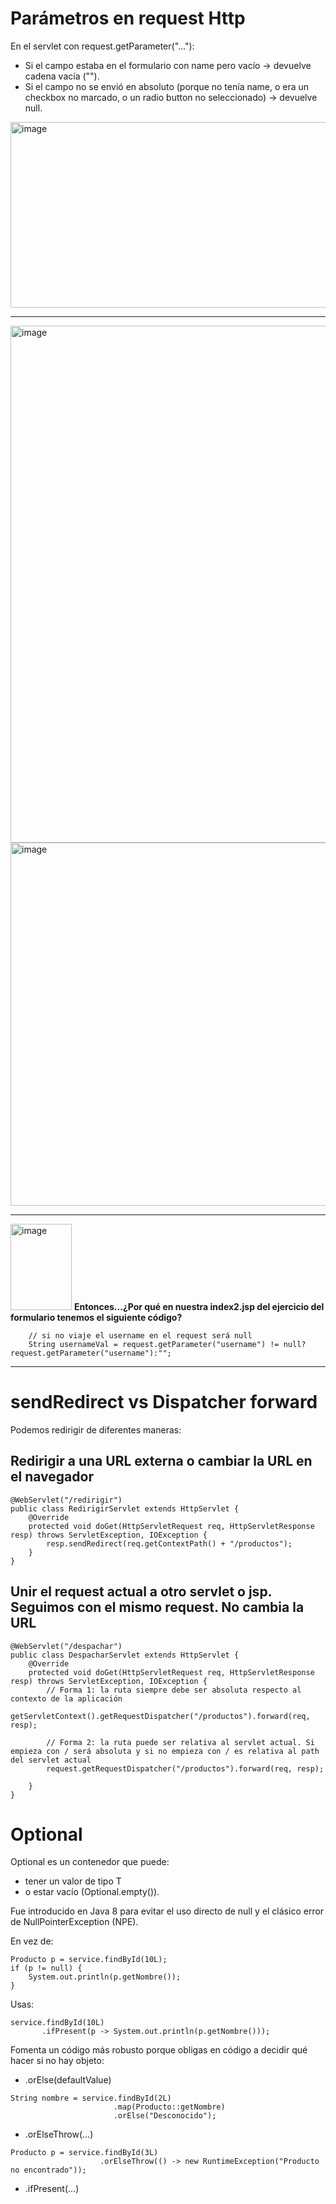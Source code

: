 # Parámetros en request Http

En el servlet con request.getParameter("..."):
- Si el campo estaba en el formulario con name pero vacío → devuelve cadena vacía ("").
- Si el campo no se envió en absoluto (porque no tenía name, o era un checkbox no marcado, o un radio button no seleccionado) → devuelve null.

<img width="1265" height="297" alt="image" src="https://github.com/user-attachments/assets/444f7785-5c9a-4b9c-b56c-3633c2c9f005" />

___

<img width="1111" height="827" alt="image" src="https://github.com/user-attachments/assets/c719b6e5-c0c1-468c-b496-1f56246a8c76" />

<img width="784" height="581" alt="image" src="https://github.com/user-attachments/assets/6ff31d43-be66-4336-84cf-4948da2da3d3" />

___

<img width="98" height="138" alt="image" src="https://github.com/user-attachments/assets/1317ed0e-fb38-4f3a-8047-40a36806f9ff" />  **Entonces...¿Por qué en nuestra index2.jsp del ejercicio del formulario tenemos el siguiente código?**

```
    // si no viaje el username en el request será null
    String usernameVal = request.getParameter("username") != null?request.getParameter("username"):"";
```
___
# sendRedirect vs Dispatcher forward

Podemos redirigir de diferentes maneras:

## Redirigir a una URL externa o cambiar la URL en el navegador

```
@WebServlet("/redirigir")
public class RedirigirServlet extends HttpServlet {
    @Override
    protected void doGet(HttpServletRequest req, HttpServletResponse resp) throws ServletException, IOException {
        resp.sendRedirect(req.getContextPath() + "/productos");
    }
}
```

## Unir el request actual a otro servlet o jsp. Seguimos con el mismo request. No cambia la URL

```
@WebServlet("/despachar")
public class DespacharServlet extends HttpServlet {
    @Override
    protected void doGet(HttpServletRequest req, HttpServletResponse resp) throws ServletException, IOException {
        // Forma 1: la ruta siempre debe ser absoluta respecto al contexto de la aplicación 
        getServletContext().getRequestDispatcher("/productos").forward(req, resp);

        // Forma 2: la ruta puede ser relativa al servlet actual. Si empieza con / será absoluta y si no empieza con / es relativa al path del servlet actual
        request.getRequestDispatcher("/productos").forward(req, resp);

    }
}

```
# Optional


Optional<T> es un contenedor que puede:

- tener un valor de tipo T
- o estar vacío (Optional.empty()).

Fue introducido en Java 8 para evitar el uso directo de null y el clásico error de NullPointerException (NPE).

En vez de:

```
Producto p = service.findById(10L);
if (p != null) {
    System.out.println(p.getNombre());
}

```

Usas:

```
service.findById(10L)
       .ifPresent(p -> System.out.println(p.getNombre()));

```

Fomenta un código más robusto porque obligas en código a decidir qué hacer si no hay objeto:
- .orElse(defaultValue)
```
String nombre = service.findById(2L)
                       .map(Producto::getNombre)
                       .orElse("Desconocido");

```
- .orElseThrow(...)

```
Producto p = service.findById(3L)
                    .orElseThrow(() -> new RuntimeException("Producto no encontrado"));

```

- .ifPresent(...)
